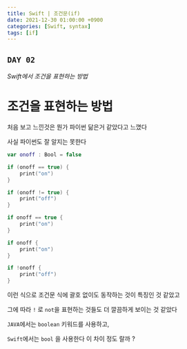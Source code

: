 ```yaml
---
title: Swift | 조건문(if)
date: 2021-12-30 01:00:00 +0900
categories: [Swift, syntax]
tags: [if]
---
```


## `DAY 02`

*Swift에서 조건을 표현하는 방법*

# 조건을 표현하는 방법

처음 보고 느낀것은 뭔가 파이썬 닮은거 같았다고 느꼈다

사실 파이썬도 잘 알지는 못한다



```swift
var onoff : Bool = false

if (onoff == true) {
    print("on")
}

if (onoff != true) {
    print("off")
}

if onoff == true {
    print("on")
}

if onoff {
    print("on")
}

if !onoff {
    print("off")
}
```

이런 식으로 조건문 식에 괄호 없이도 동작하는 것이 특징인 것 같았고

그에 따라 `!` 로 `not`을 표현하는 것들도 더 깔끔하게 보이는 것 같았다

`JAVA`에서는  `boolean` 키워드를 사용하고,

`Swift`에서는 `bool` 을 사용한다 이 차이 정도 랄까 ?
